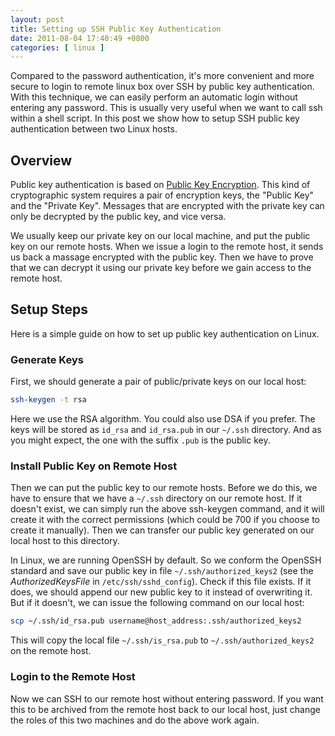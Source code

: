 ```yaml
--- 
layout: post
title: Setting up SSH Public Key Authentication
date: 2011-08-04 17:40:49 +0800
categories: [ linux ]
---
```


Compared to the password authentication, it's more convenient and more secure to login to remote linux box over SSH by public key authentication.
With this technique, we can easily perform an automatic login without entering any password. This is usually very useful when we want to call ssh within a shell script.
In this post we show how to setup SSH public key authentication between two Linux hosts.

<!-- more -->

## Overview

Public key authentication is based on [Public Key Encryption][pubkey-crypto]. This kind of cryptographic system requires a pair of encryption keys,
the "Public Key" and the "Private Key". Messages that are encrypted with the private key can only be decrypted by the public key, and vice versa.

We usually keep our private key on our local machine, and put the public key on our remote hosts.
When we issue a login to the remote host, it sends us back a massage encrypted with the public key.
Then we have to prove that we can decrypt it using our private key before we gain access to the remote host.

## Setup Steps

Here is a simple guide on how to set up public key authentication on Linux.

### Generate Keys

First, we should generate a pair of public/private keys on our local host:

``` bash
ssh-keygen -t rsa
```

Here we use the RSA algorithm. You could also use DSA if you prefer. The keys will be stored as `id_rsa` and `id_rsa.pub` in our `~/.ssh` directory.
And as you might expect, the one with the suffix `.pub` is the public key.

### Install Public Key on Remote Host

Then we can put the public key to our remote hosts. Before we do this, we have to ensure that we have a `~/.ssh` directory on our remote host.
If it doesn't exist, we can simply run the above ssh-keygen command, and it will create it with the correct permissions
(which could be 700 if you choose to create it manually). Then we can transfer our public key generated on our local host to this directory.

In Linux, we are running OpenSSH by default. So we conform the OpenSSH standard and save our public key in file `~/.ssh/authorized_keys2` (see the *AuthorizedKeysFile* in `/etc/ssh/sshd_config`). Check if this file exists. If it does, we should append our new public key to it instead of overwriting it.
But if it doesn't, we can issue the following command on our local host:

``` bash
scp ~/.ssh/id_rsa.pub username@host_address:.ssh/authorized_keys2
```

This will copy the local file `~/.ssh/is_rsa.pub` to `~/.ssh/authorized_keys2` on the remote host.

### Login to the Remote Host

Now we can SSH to our remote host without entering password. If you want this to be archived from the remote host back to our local host,
just change the roles of this two machines and do the above work again.

[pubkey-crypto]:        http://en.wikipedia.org/wiki/Public-key_cryptography
